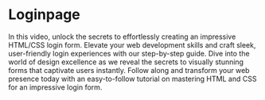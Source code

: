 # Loginpage
In this video, unlock the secrets to effortlessly creating an impressive HTML/CSS login form. Elevate your web development skills and craft sleek, user-friendly login experiences with our step-by-step guide. Dive into the world of design excellence as we reveal the secrets to visually stunning forms that captivate users instantly. Follow along and transform your web presence today with an easy-to-follow tutorial on mastering HTML and CSS for an impressive login form.
